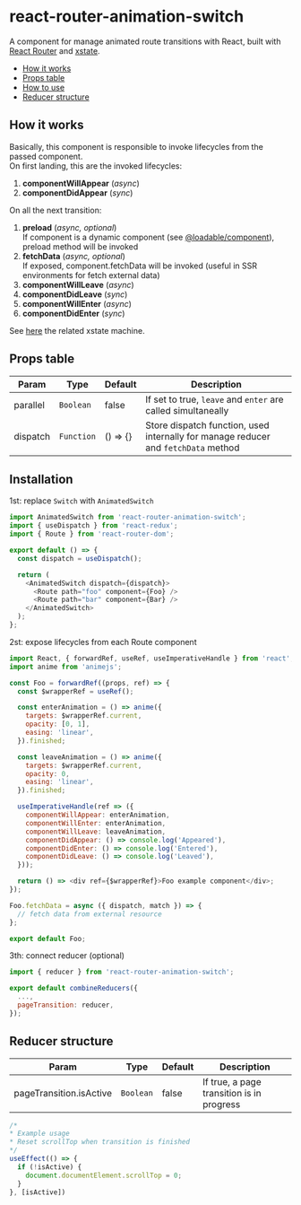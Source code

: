 # react-router-animation-switch

A component for manage animated route transitions with React, built with [React Router](https://reacttraining.com/react-router/web/) and [xstate](https://xstate.js.org/docs/).  

* [How it works](#howitworks)
* [Props table](#propstable)
* [How to use](#installation)
* [Reducer structure](#reducerstructure)

## <a name="howitworks"></a>How it works

Basically, this component is responsible to invoke lifecycles from the passed component.  
On first landing, this are the invoked lifecycles:  

1. **componentWillAppear** (*async*)
2. **componentDidAppear** (*sync*)

On all the next transition:  

1. **preload** (*async, optional*)  
  If component is a dynamic component (see [@loadable/component](https://loadable-components.com/)), preload method will be invoked
2. **fetchData** (*async, optional*)  
If exposed, component.fetchData will be invoked (useful in SSR environments for fetch external data)
3. **componentWillLeave** (*async*)
4. **componentDidLeave** (*sync*)
5. **componentWillEnter** (*async*)
6. **componentDidEnter** (*sync*)

See [here](https://xstate.js.org/viz/?gist=e24ae4a552bab90cc9ba85413e5392ea) the related xstate machine.

## <a name="howitworks"></a>Props table

| Param | Type | Default | Description |
| --- | --- | --- | --- |
| parallel | <code>Boolean</code> | false | If set to true, `leave` and `enter` are called simultaneally  |
| dispatch | <code>Function</code> | () => {} | Store dispatch function, used internally for manage reducer and `fetchData` method |

## <a name="installation"></a>Installation

1st: replace `Switch` with `AnimatedSwitch`

```javascript
import AnimatedSwitch from 'react-router-animation-switch';
import { useDispatch } from 'react-redux';
import { Route } from 'react-router-dom';

export default () => {
  const dispatch = useDispatch();

  return (
    <AnimatedSwitch dispatch={dispatch}>
      <Route path="foo" component={Foo} />
      <Route path="bar" component={Bar} />
    </AnimatedSwitch>
  );
};
```

2st: expose lifecycles from each Route component

```javascript
import React, { forwardRef, useRef, useImperativeHandle } from 'react';
import anime from 'animejs';

const Foo = forwardRef((props, ref) => {
  const $wrapperRef = useRef();

  const enterAnimation = () => anime({
    targets: $wrapperRef.current,
    opacity: [0, 1],
    easing: 'linear',
  }).finished;

  const leaveAnimation = () => anime({
    targets: $wrapperRef.current,
    opacity: 0,
    easing: 'linear',
  }).finished;

  useImperativeHandle(ref => ({
    componentWillAppear: enterAnimation,
    componentWillEnter: enterAnimation,
    componentWillLeave: leaveAnimation,
    componentDidAppear: () => console.log('Appeared'),
    componentDidEnter: () => console.log('Entered'),
    componentDidLeave: () => console.log('Leaved'),
  }));

  return () => <div ref={$wrapperRef}>Foo example component</div>;
});

Foo.fetchData = async ({ dispatch, match }) => {
  // fetch data from external resource
};

export default Foo;
```

3th: connect reducer (optional)

```javascript
import { reducer } from 'react-router-animation-switch';

export default combineReducers({
  ...,
  pageTransition: reducer,
});
```

## <a name="reducerstructure"></a>Reducer structure

| Param | Type | Default | Description |
| --- | --- | --- | --- |
| pageTransition.isActive | <code>Boolean</code> | false | If true, a page transition is in progress

```javascript
/*
* Example usage
* Reset scrollTop when transition is finished
*/
useEffect(() => {
  if (!isActive) {
    document.documentElement.scrollTop = 0;
  }
}, [isActive])
```